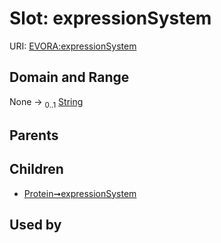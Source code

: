 
# Slot: expressionSystem



URI: [EVORA:expressionSystem](https://evora-project.eu/expressionSystem)


## Domain and Range

None &#8594;  <sub>0..1</sub> [String](types/String.md)

## Parents


## Children

 *  [Protein➞expressionSystem](Protein_expressionSystem.md)

## Used by

